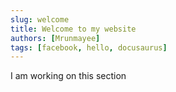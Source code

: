 ```yaml
---
slug: welcome
title: Welcome to my website
authors: [Mrunmayee]
tags: [facebook, hello, docusaurus]
---
```

I am working on this section